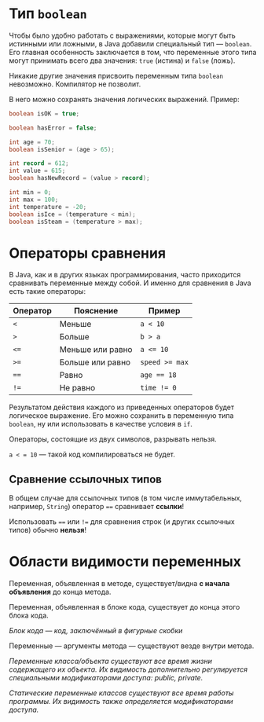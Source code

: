 # Тип `boolean`

Чтобы было удобно работать с выражениями, которые могут быть истинными или ложными, в Java добавили специальный тип — `boolean`. Его главная особенность заключается в том, что переменные этого типа могут принимать всего два значения: `true` (истина) и `false` (ложь).

Никакие другие значения присвоить переменным типа `boolean` невозможно. Компилятор не позволит.

В него можно сохранять значения логических выражений. Пример:

```java
boolean isOK = true;

boolean hasError = false;

int age = 70;
boolean isSenior = (age > 65);

int record = 612;
int value = 615;
boolean hasNewRecord = (value > record);

int min = 0;
int max = 100;
int temperature = -20;
boolean isIce = (temperature < min);
boolean isSteam = (temperature > max);
```

# Операторы сравнения

В Java, как и в других языках программирования, часто приходится сравнивать переменные между собой. И именно для сравнения в Java есть такие операторы:

|Оператор|Пояснение|Пример|
|-|-|-|
|`<`|Меньше|`a < 10`|
|`>`|Больше|`b > a`|
|`<=`|Меньше или равно|`a <= 10`|
|`>=`|Больше или равно|`speed >= max`|
|`==`|Равно|`age == 18`|
|`!=`|Не равно|`time != 0`|

Результатом действия каждого из приведенных операторов будет логическое выражение. Его можно сохранить в переменную типа `boolean`, ну или использовать в качестве условия в `if`.

Операторы, состоящие из двух символов, разрывать нельзя.

`a < = 10` — такой код компилироваться не будет.

## Сравнение ссылочных типов

В общем случае для ссылочных типов (в том числе иммутабельных, например, `String`) оператор `==` сравнивает **ссылки**!

Использовать `==` или `!=` для сравнения строк (и других ссылочных типов) обычно **нельзя**!

# Области видимости переменных

Переменная, объявленная в методе, существует/видна **с начала объявления** до конца метода.

Переменная, объявленная в блоке кода, существует до конца этого блока кода.

*Блок кода — код, заключённый в фигурные скобки*

Переменные — аргументы метода — существуют везде внутри метода.

*Переменные класса/объекта существуют все время жизни содержащего их объекта. Их видимость дополнительно регулируется специальными модификаторами доступа: public, private.*

*Статические переменные классов существуют все время работы программы. Их видимость также определяется модификаторами доступа.*
